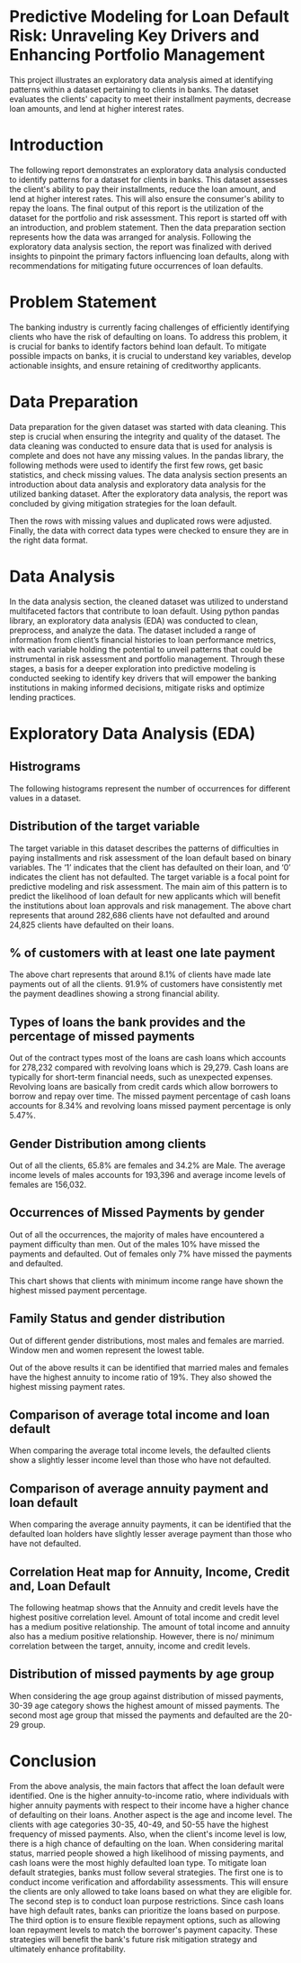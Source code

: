 # Predictive Modeling for Loan Default Risk: Unraveling Key Drivers and Enhancing Portfolio Management
This project illustrates an exploratory data analysis aimed at identifying patterns within a dataset pertaining to clients in banks. The dataset evaluates the clients' capacity to meet their installment payments, decrease loan amounts, and lend at higher interest rates. 
# Introduction 
The following report demonstrates an exploratory data analysis conducted to identify patterns for a dataset for clients in banks. This dataset assesses the client's ability to pay their installments, reduce the loan amount, and lend at higher interest rates. This will also ensure the consumer's ability to repay the loans. The final output of this report is the utilization of the dataset for the portfolio and risk assessment. This report is started off with an introduction, and problem statement. Then the data preparation section represents how the data was arranged for analysis. Following the exploratory data analysis section, the report was finalized with derived insights to pinpoint the primary factors influencing loan defaults, along with recommendations for mitigating future occurrences of loan defaults.
# Problem Statement 
The banking industry is currently facing challenges of efficiently identifying clients who have the risk of defaulting on loans. To address this problem, it is crucial for banks to identify factors behind loan default. To mitigate possible impacts on banks, it is crucial to understand key variables, develop actionable insights, and ensure retaining of creditworthy applicants. 
# Data Preparation 
Data preparation for the given dataset was started with data cleaning. This step is crucial when ensuring the integrity and quality of the dataset. The data cleaning was conducted to ensure data that is used for analysis is complete and does not have any missing values. 
In the pandas library, the following methods were used to identify the first few rows, get basic statistics, and check missing values.  The data analysis section presents an introduction about data analysis and exploratory data analysis for the utilized banking dataset. After the exploratory data analysis, the report was concluded by giving mitigation strategies for the loan default. 


Then the rows with missing values and duplicated rows were adjusted. Finally, the data with correct data types were checked to ensure they are in the right data format.


# Data Analysis 
In the data analysis section, the cleaned dataset was utilized to understand multifaceted factors that contribute to loan default. Using python pandas library, an exploratory data analysis (EDA) was conducted to clean, preprocess, and analyze the data. The dataset included a range of information from client’s financial histories to loan performance metrics, with each variable holding the potential to unveil patterns that could be instrumental in risk assessment and portfolio management. Through these stages, a basis for a deeper exploration into predictive modeling is conducted seeking to identify key drivers that will empower the banking institutions in making informed decisions, mitigate risks and optimize lending practices. 

# Exploratory Data Analysis (EDA) 
## Histrograms 
The following histograms represent the number of occurrences for different values in a dataset. 


## Distribution of the target variable
The target variable in this dataset describes the patterns of difficulties in paying installments and risk assessment of the loan default based on binary variables. The ‘1’ indicates that the client has defaulted on their loan, and ‘0’ indicates the client has not defaulted. The target variable is a focal point for predictive modeling and risk assessment. The main aim of this pattern is to predict the likelihood of loan default for new applicants which will benefit the institutions about loan approvals and risk management. The above chart represents that around 282,686 clients have not defaulted and around 24,825 clients have defaulted on their loans. 


## % of customers with at least one late payment 

The above chart represents that around 8.1% of clients have made late payments out of all the clients.  91.9% of customers have consistently met the payment deadlines showing a strong financial ability. 

## Types of loans the bank provides and the percentage of missed payments 

Out of the contract types most of the loans are cash loans which accounts for 278,232 compared with revolving loans which is 29,279. Cash loans are typically for short-term financial needs, such as unexpected expenses. Revolving loans are basically from credit cards which allow borrowers to borrow and repay over time. The missed payment percentage of cash loans accounts for 8.34% and revolving loans missed payment percentage is only 5.47%. 

## Gender Distribution among clients 

Out of all the clients, 65.8% are females and 34.2% are Male. The average income levels of males accounts for 193,396 and average income levels of females are 156,032. 

## Occurrences of Missed Payments by gender 

Out of all the occurrences, the majority of males have encountered a payment difficulty than men. Out of the males 10% have missed the payments and defaulted. Out of females only 7% have missed the payments and defaulted. 

This chart shows that clients with minimum income range have shown the highest missed payment percentage.

## Family Status and gender distribution 
Out of different gender distributions, most males and females are married. Window men and women represent the lowest table. 


Out of the above results it can be identified that married males and females have the highest annuity to income ratio of 19%. They also showed the highest missing payment rates. 

## Comparison of average total income and loan default 
When comparing the average total income levels, the defaulted clients show a slightly lesser income level than those who have not defaulted. 

## Comparison of average annuity payment and loan default 
When comparing the average annuity payments, it can be identified that the defaulted loan holders have slightly lesser average payment than those who have not defaulted. 

## Correlation Heat map for Annuity, Income, Credit and, Loan Default 

The following heatmap shows that the Annuity and credit levels have the highest positive correlation level. Amount of total income and credit level has a medium positive relationship. The amount of total income and annuity also has a medium positive relationship. However, there is no/ minimum correlation between the target, annuity, income and credit levels. 


## Distribution of missed payments by age group
When considering the age group against distribution of missed payments, 30-39 age category shows the highest amount of missed payments. The second most age group that missed the payments and defaulted are the 20-29 group. 

# Conclusion
From the above analysis, the main factors that affect the loan default were identified. One is the higher annuity-to-income ratio, where individuals with higher annuity payments with respect to their income have a higher chance of defaulting on their loans. Another aspect is the age and income level. The clients with age categories 30-35, 40-49, and 50-55 have the highest frequency of missed payments. Also, when the client's income level is low, there is a high chance of defaulting on the loan. When considering marital status, married people showed a high likelihood of missing payments, and cash loans were the most highly defaulted loan type. 
          To mitigate loan default strategies, banks must follow several strategies. The first one is to conduct income verification and affordability assessments. This will ensure the clients are only allowed to take loans based on what they are eligible for. The second step is to conduct loan purpose restrictions. Since cash loans have high default rates, banks can prioritize the loans based on purpose. The third option is to ensure flexible repayment options, such as allowing loan repayment levels to match the borrower's payment capacity. These strategies will benefit the bank's future risk mitigation strategy and ultimately enhance profitability.


